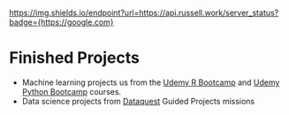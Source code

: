 https://img.shields.io/endpoint?url=https://api.russell.work/server_status?badge={https://google.com}

# Finished Projects

* Machine learning projects us from the [Udemy R Bootcamp](https://www.udemy.com/data-science-and-machine-learning-bootcamp-with-r/) and [Udemy Python Bootcamp](https://www.udemy.com/python-for-data-science-and-machine-learning-bootcamp/) courses.
* Data science projects from [Dataquest](dataquest.io/) Guided Projects missions
